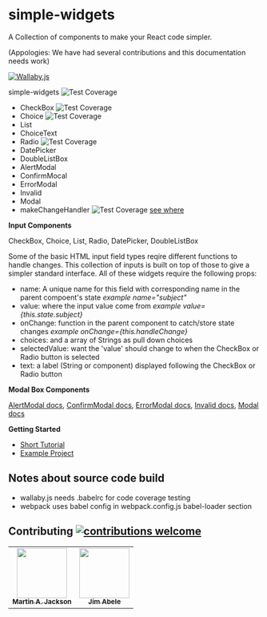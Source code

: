 # simple-widgets

A Collection of components to make your React code simpler.

(Appologies:  We have had several contributions and this documentation needs work)

[![Wallaby.js](https://img.shields.io/badge/wallaby.js-configured-green.svg)](https://wallabyjs.com)

simple-widgets ![Test Coverage](https://img.shields.io/badge/Test_Coverage-94.34%25-brightgreen.svg)

- CheckBox    ![Test Coverage](https://img.shields.io/badge/Test_Coverage-100%25-brightgreen.svg)
- Choice      ![Test Coverage](https://img.shields.io/badge/Test_Coverage-100%25-brightgreen.svg)
- List
- ChoiceText
- Radio       ![Test Coverage](https://img.shields.io/badge/Test_Coverage-100%25-brightgreen.svg)
- DatePicker
- DoubleListBox
- AlertModal
- ConfirmMocal
- ErrorModal
- Invalid
- Modal
- makeChangeHandler ![Test Coverage](https://img.shields.io/badge/Test_Coverage-70%25-green.svg)
  [see where](
  http://htmlpreview.github.com/?https://github.com/martinjackson/simple-widgets/blob/master/test/simple-widgets-coverage.html)

__**Input Components**__

CheckBox, Choice, List, Radio, DatePicker, DoubleListBox

Some of the basic HTML input field types reqire different functions to handle changes.
This collection of inputs is built on top of those to give a simpler standard interface.
All of these widgets require the following props:

- name: A unique name for this field with corresponding name in the parent compoent's state _example name="subject"_
- value: where the input value come from  _example value={this.state.subject}_
- onChange: function in the parent component to catch/store state changes _example onChange={this.handleChange}_
- choices: and a array of Strings as pull down choices
- selectedValue: want the 'value' should change to when the CheckBox or Radio button is selected
- text: a label (String or component) displayed following the CheckBox or Radio button

__**Modal Box Components**__

[AlertModal docs](docs/AlertModal.md),
[ConfirmModal docs](docs/ConfirmModal.md),
[ErrorModal docs](docs/ErrorModal.md),
[Invalid docs](docs/Invalid.md),
[Modal docs](docs/Modal.md)

__**Getting Started**__
- [Short Tutorial](GettingStarted.md)
- [Example Project](https://github.com/martinjackson/simple-widgets-sample)

## Notes about source code build

- wallaby.js needs .babelrc for code coverage testing
- webpack uses babel config in webpack.config.js babel-loader section

## Contributing [![contributions welcome](https://img.shields.io/badge/contributions-welcome-brightgreen.svg?style=flat)](https://github.com/martinjackson/simple-widgets/issues)

<table>
<tbody>
<tr>
<td align="center">
<a href="https://streamof.info"><img src="https://avatars0.githubusercontent.com/u/7481?s=460&v=4" width="100px;"/><br /><sub><b>Martin A. Jackson</b></sub></a>
</td>
<td align="center">
<a href="https://github.com/jimabele"><img src="https://avatars0.githubusercontent.com/u/0?s=460&v=4" width="100px;"/><br /><sub><b>Jim Abele</b></sub></a>
</td>
</tbody>
</table>
